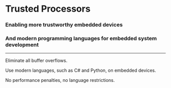 # Trusted Processors

### Enabling more trustworthy embedded devices

### And modern programming languages for embedded system development

---

Eliminate all buffer overflows.

Use modern languages, such as C\# and Python, on embedded devices.

No performance penalties, no language restrictions.
